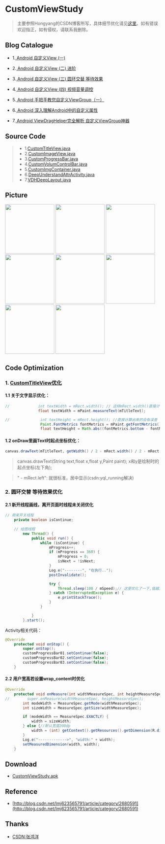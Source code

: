 # CustomViewStudy
> 主要参照Hongyang的CSDN博客所写，具体细节优化请见[这里](http://blog.csdn.net/jingbin_/article/category/6187475)。如有错误欢迎指正，如有侵权，请联系我删除。


## Blog Catalogue

 - 1.[ Android 自定义View (一)](http://blog.csdn.net/lmj623565791/article/details/24252901)

 - 2.[ Android 自定义View (二) 进阶](http://blog.csdn.net/lmj623565791/article/details/24300125)

 - 3.[ Android 自定义View (三) 圆环交替 等待效果](http://blog.csdn.net/lmj623565791/article/details/24500107)

 - 4.[ Android 自定义View (四) 视频音量调控](http://blog.csdn.net/lmj623565791/article/details/24529807)

 - 5.[ Android 手把手教您自定义ViewGroup（一）](http://blog.csdn.net/lmj623565791/article/details/38339817)

 - 6.[ Android 深入理解Android中的自定义属性](http://blog.csdn.net/lmj623565791/article/details/45022631)

 - 7.[ Android ViewDragHelper完全解析 自定义ViewGroup神器](http://blog.csdn.net/lmj623565791/article/details/46858663)



## Source Code

>- 1.[CustomTitleView.java](https://github.com/youlookwhat/CustomViewStudy/blob/master/app/src/main/java/com/example/jingbin/customview/view/CustomTitleView.java)
>- 2.[CustomImageView.java](https://github.com/youlookwhat/CustomViewStudy/blob/master/app/src/main/java/com/example/jingbin/customview/view/CustomImageView.java)
>- 3.[CustomProgressBar.java](https://github.com/youlookwhat/CustomViewStudy/blob/master/app/src/main/java/com/example/jingbin/customview/view/CustomProgressBar.java)
>- 4.[CustomVolumControlBar.java](https://github.com/youlookwhat/CustomViewStudy/blob/master/app/src/main/java/com/example/jingbin/customview/view/CustomVolumControlBar.java)
>- 5.[CustomImgContainer.java](https://github.com/youlookwhat/CustomViewStudy/blob/master/app/src/main/java/com/example/jingbin/customview/viewgroup/CustomImgContainer.java)
>- 6.[DeepUnderstandAttrActivity.java](https://github.com/youlookwhat/CustomViewStudy/blob/master/app/src/main/java/com/example/jingbin/customview/activity/DeepUnderstandAttrActivity.java)
>- 7.[VDHDeepLayout.java](https://github.com/youlookwhat/CustomViewStudy/blob/master/app/src/main/java/com/example/jingbin/customview/viewgroup/VDHDeepLayout.java)


## Picture
<img width="160" height=“274” src="https://github.com/youlookwhat/CustomViewStudy/blob/master/file/view_00.png"></img>
<img width="160" height=“274” src="https://github.com/youlookwhat/CustomViewStudy/blob/master/file/view_01.png"></img>
<img width="160" height=“274” src="https://github.com/youlookwhat/CustomViewStudy/blob/master/file/view_02.png"></img>
<img width="160" height=“274” src="https://github.com/youlookwhat/CustomViewStudy/blob/master/file/view_03.png"></img>
<img width="160" height=“274” src="https://github.com/youlookwhat/CustomViewStudy/blob/master/file/view_04.png"></img>
<img width="160" height=“274” src="https://github.com/youlookwhat/CustomViewStudy/blob/master/file/view_05.png"></img>
<img width="160" height=“274” src="https://github.com/youlookwhat/CustomViewStudy/blob/master/file/view_06.png"></img>
<img width="160" height=“274” src="https://github.com/youlookwhat/CustomViewStudy/blob/master/file/view_07.png"></img>



##  Code Optimization
### 1. [CustomTitleView优化](https://github.com/youlookwhat/CustomViewStudy/blob/master/file/Android自定义View(一)优化.md)

#### 1.1 关于文字显示优化：
``` java
//             int textWidth = mRect.width(); // 这样mRect.width()直接计算出来的会有误差
               float textWidth = mPaint.measureText(mTitleText);

//              int textHeight = mRect.height(); //直接计算出来的会有误差
                Paint.FontMetrics fontMetrics = mPaint.getFontMetrics();
                float textHeight = Math.abs((fontMetrics.bottom - fontMetrics.top));
```
#### 1.2 onDraw里画Text时起点坐标优化：
``` java
canvas.drawText(mTitleText, getWidth() / 2 - mRect.width() / 2 - mRect.left, getHeight() / 2 + mRect.height() / 2, mPaint);
``` 
>canvas.drawText(String text,float x,float y,Paint paint); x和y是绘制时的起点坐标(左下角);

>" - mRect.left":  就很标准，居中显示(csdn:yql_running解决)

### 2. 圆环交替 等待效果优化

#### 2.1 新开线程画线，离开页面时线程未关闭优化

``` java
// 用来开关线程
    private boolean isContinue;
    
    // 绘图线程
        new Thread() {
            public void run() {
                while (isContinue) {
                    mProgress++;
                    if (mProgress == 360) {
                        mProgress = 0;
                        isNext = !isNext;
                    }
                    Log.e("--------", "在执行..");
                    postInvalidate();

                    try {
                        Thread.sleep(100 / mSpeed);// 这里优化了一下,值越大,速度越快
                    } catch (InterruptedException e) {
                        e.printStackTrace();
                    }
                }

            }
        }.start();
``` 
Activity相关代码：

``` java
@Override
    protected void onStop() {
        super.onStop();
        customProgressBar01.setContinue(false);
        customProgressBar02.setContinue(false);
        customProgressBar03.setContinue(false);
    }
``` 
#### 2.2 用户宽高若设置wrap_content时优化
``` java
@Override
    protected void onMeasure(int widthMeasureSpec, int heightMeasureSpec) {
//        super.onMeasure(widthMeasureSpec, heightMeasureSpec);
        int modeWidth = MeasureSpec.getMode(widthMeasureSpec);
        int sizeWidth = MeasureSpec.getSize(widthMeasureSpec);

        if (modeWidth == MeasureSpec.EXACTLY) {
            width = sizeWidth;
        } else {//默认宽度200dp
            width = (int) getContext().getResources().getDimension(R.dimen.width);
        }
        Log.e("------------->", "width:" + width);
        setMeasuredDimension(width, width);
    }
``` 

## Download
 - [CustomViewStudy.apk](http://download.csdn.net/detail/jingbin_/9678501)

## Reference
- [http://blog.csdn.net/lmj623565791/article/category/2680591](http://blog.csdn.net/lmj623565791/article/category/2680591)

##  Thanks
- [CSDN:张鸿洋](http://blog.csdn.net/lmj623565791)





